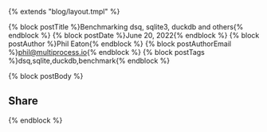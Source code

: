 {% extends "blog/layout.tmpl" %}

{% block postTitle %}Benchmarking dsq, sqlite3, duckdb and others{% endblock %}
{% block postDate %}June 20, 2022{% endblock %}
{% block postAuthor %}Phil Eaton{% endblock %}
{% block postAuthorEmail %}phil@multiprocess.io{% endblock %}
{% block postTags %}dsq,sqlite,duckdb,benchmark{% endblock %}

{% block postBody %}


## Share

{% endblock %}
